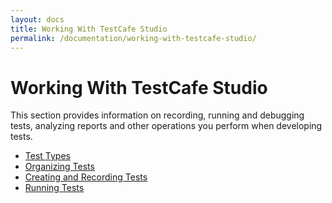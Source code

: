 ```yaml
---
layout: docs
title: Working With TestCafe Studio
permalink: /documentation/working-with-testcafe-studio/
---
```

# Working With TestCafe Studio

This section provides information on recording, running and debugging tests, analyzing reports and other operations you perform when developing tests.

* [Test Types](test-types.md)
* [Organizing Tests](organizing-tests.md)
* [Creating and Recording Tests](creating-and-recording-tests/README.md)
* [Running Tests](running-tests/README.md)